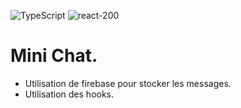 ![TypeScript](https://user-images.githubusercontent.com/43074465/106958667-f66bf880-6739-11eb-95fe-3e50b94a997b.png)
![react-200](https://user-images.githubusercontent.com/43074465/105323367-57d48900-5bca-11eb-8cc8-66723fa2e6d6.png)
# Mini Chat.
- Utilisation de firebase pour stocker les messages.
- Utilisation des hooks.

